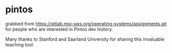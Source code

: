 # pintos

grabbed from https://gitlab.mpi-sws.org/operating-systems/assignments.git for people who are interested in Pintos dev history.

Many thanks to Stanford and Saarland University for sharing this invaluable teaching tool.
